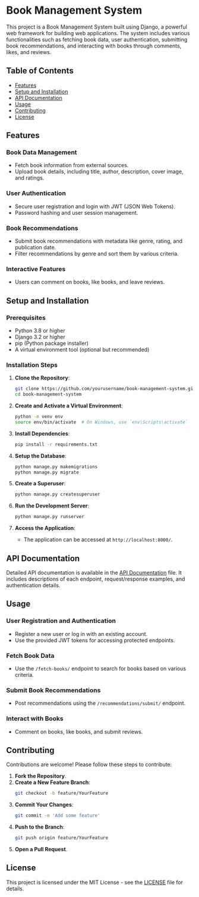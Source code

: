 # Book Management System

This project is a Book Management System built using Django, a powerful web framework for building web applications. The system includes various functionalities such as fetching book data, user authentication, submitting book recommendations, and interacting with books through comments, likes, and reviews.

## Table of Contents

- [Features](#features)
- [Setup and Installation](#setup-and-installation)
- [API Documentation](#api-documentation)
- [Usage](#usage)
- [Contributing](#contributing)
- [License](#license)

## Features

### Book Data Management
- Fetch book information from external sources.
- Upload book details, including title, author, description, cover image, and ratings.

### User Authentication
- Secure user registration and login with JWT (JSON Web Tokens).
- Password hashing and user session management.

### Book Recommendations
- Submit book recommendations with metadata like genre, rating, and publication date.
- Filter recommendations by genre and sort them by various criteria.

### Interactive Features
- Users can comment on books, like books, and leave reviews.

## Setup and Installation

### Prerequisites
- Python 3.8 or higher
- Django 3.2 or higher
- pip (Python package installer)
- A virtual environment tool (optional but recommended)

### Installation Steps

1. **Clone the Repository**:
    ```bash
    git clone https://github.com/yourusername/book-management-system.git
    cd book-management-system
    ```

2. **Create and Activate a Virtual Environment**:
    ```bash
    python -m venv env
    source env/bin/activate  # On Windows, use `env\Scripts\activate`
    ```

3. **Install Dependencies**:
    ```bash
    pip install -r requirements.txt
    ```

4. **Setup the Database**:
    ```bash
    python manage.py makemigrations
    python manage.py migrate
    ```

5. **Create a Superuser**:
    ```bash
    python manage.py createsuperuser
    ```

6. **Run the Development Server**:
    ```bash
    python manage.py runserver
    ```

7. **Access the Application**:
    - The application can be accessed at `http://localhost:8000/`.

## API Documentation

Detailed API documentation is available in the [API Documentation](docs/API_Documentation.md) file. It includes descriptions of each endpoint, request/response examples, and authentication details.

## Usage

### User Registration and Authentication
- Register a new user or log in with an existing account.
- Use the provided JWT tokens for accessing protected endpoints.

### Fetch Book Data
- Use the `/fetch-books/` endpoint to search for books based on various criteria.

### Submit Book Recommendations
- Post recommendations using the `/recommendations/submit/` endpoint.

### Interact with Books
- Comment on books, like books, and submit reviews.

## Contributing

Contributions are welcome! Please follow these steps to contribute:

1. **Fork the Repository**.
2. **Create a New Feature Branch**:
    ```bash
    git checkout -b feature/YourFeature
    ```
3. **Commit Your Changes**:
    ```bash
    git commit -m 'Add some feature'
    ```
4. **Push to the Branch**:
    ```bash
    git push origin feature/YourFeature
    ```
5. **Open a Pull Request**.

## License

This project is licensed under the MIT License - see the [LICENSE](LICENSE) file for details.
